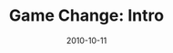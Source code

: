 ---
layout: media
category: media
series: "Game Change"
title: "Game Change: Intro"
date: 2010-10-11
description: "Brian Tome talks about the things God is calling us to and the journey ahead."
video: "https://s3.amazonaws.com/crossroadsvideomessages/gamechange01.mp4"
video-poster: "https://www.crossroads.net/uploadedfiles/gamechange01_still.jpg"
---